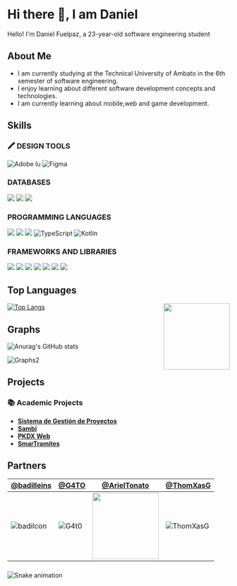 # Hi there 👋, I am Daniel 
Hello! I'm Daniel Fuelpaz, a 23-year-old software engineering student

## About Me

- I am currently studying at the Technical University of Ambato in the 6th semester of software engineering.
- I enjoy learning about different software development concepts and technologies.
- I am currently learning about mobile,web and game development.

## Skills

### 🖍 DESIGN TOOLS

![Adobe Iu](https://img.shields.io/badge/Adobe%20Illustrator-FF9A00?style=for-the-badge&logo=adobe%20illustrator&logoColor=white)
![Figma](https://img.shields.io/badge/Figma-F24E1E?style=for-the-badge&logo=figma&logoColor=white)

### DATABASES

![](https://img.shields.io/badge/PosstgreSQL-316192?style=for-the-badge&logo=postgresql&logoColor=)
![](https://img.shields.io/badge/MongoDB-4EA94B?style=for-the-badge&logo=mongodb&logoColor=white)
![](https://img.shields.io/badge/MySQL-005C84?style=for-the-badge&logo=mysql&logoColor=white)

### PROGRAMMING LANGUAGES

![](https://img.shields.io/badge/HTML5-E34F26?style=for-the-badge&logo=html5&logoColor=white)
![](https://img.shields.io/badge/CSS3-1572B6?style=for-the-badge&logo=css3&logoColor=white)
![](https://img.shields.io/badge/JavaScript-323330?style=for-the-badge&logo=javascript&logoColor=F7DF1E)
![TypeScript](https://img.shields.io/badge/typescript-%23007ACC.svg?style=for-the-badge&logo=typescript&logoColor=white)
![Kotlin](https://img.shields.io/badge/kotlin-%237F52FF.svg?style=for-the-badge&logo=kotlin&logoColor=white)

### FRAMEWORKS AND LIBRARIES

![](https://img.shields.io/badge/React-20232A?style=for-the-badge&logo=react&logoColor=61DAFB)
![](https://img.shields.io/badge/react_native-%2320232a.svg?style=for-the-badge&logo=react&logoColor=%2361DAFB)
![](https://img.shields.io/badge/Express.js-000000?style=for-the-badge&logo=express&logoColor=white)
![](https://img.shields.io/badge/Node.js-339933?style=for-the-badge&logo=nodedotjs&logoColor=white)
![](https://img.shields.io/badge/Xampp-F37623?style=for-the-badge&logo=xampp&logoColor=white)
![](https://img.shields.io/badge/Godot-478CBF?style=for-the-badge&logo=GodotEngine&logoColor=white)
![](https://img.shields.io/badge/Ionic-%233880FF.svg?style=for-the-badge&logo=Ionic&logoColor=white)

## Top Languages

[![Top Langs](https://github-readme-stats.vercel.app/api/top-langs/?username=d4rkgh057&layout=compact&hide=HTML,CSS)](https://github.com/anuraghazragithub-readme-stats)
<img align="right" height="150" src="https://i.pinimg.com/originals/d0/22/60/d02260da4290eb3d80e95967e28507bf.gif"  />

## Graphs

![Anurag's GitHub stats](https://github-readme-stats.vercel.app/api?username=d4rkgh057&show_icons=true&theme=dark)

![Graphs2](https://github-profile-summary-cards.vercel.app/api/cards/profile-details?username=d4rkgh057&theme=github_dark)

## Projects

### 📚 Academic Projects

- [**Sistema de Gestión de Proyectos**](https://github.com/DanielFuelpaz/Proyecto1erParcialED.git)
- [**Sambi**](https://github.com/Ds.git](https://github.com/D4rkGh057/sambi))
- [**PKDX Web**](https://github.com/D4rkGh057/PokedexWeb)
- [**SmarTramites**](https://github.com/D4rkGh057/frontend_GADMA)

## Partners

| [@badilleins](https://github.com/badilleins)| [@G4TO](https://github.com/CarlosAl21)| [@ArielTonato](https://github.com/ArielTonato)| [@ThomXasG](https://github.com/ThomXasG)|
| --- | --- | --- | --- |
| ![badiIcon](https://avatars.githubusercontent.com/u/72108507?s=150) | ![G4t0](https://avatars.githubusercontent.com/u/108234879?s=155&v=1) | <img src="https://avatars.githubusercontent.com/u/121694409?s=150&v=1" width="150"> | ![ThomXasG](https://avatars.githubusercontent.com/u/129432152?s=155&v=1) |

###

<img src="https://raw.githubusercontent.com/D4rkGh057/D4rkGh057/output/snake.svg" alt="Snake animation" />

###
